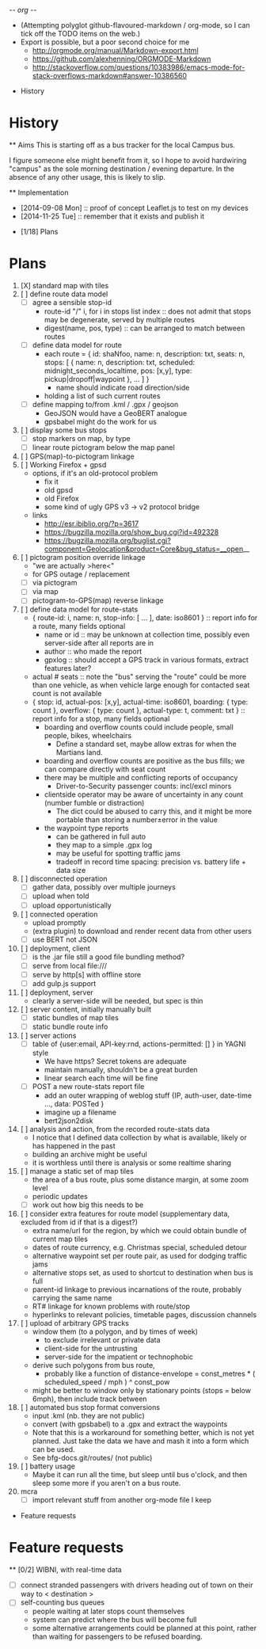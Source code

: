 -*- org -*-

- (Attempting polyglot github-flavoured-markdown / org-mode,
  so I can tick off the TODO items on the web.)
- Export is possible, but a poor second choice for me
  - http://orgmode.org/manual/Markdown-export.html
  - https://github.com/alexhenning/ORGMODE-Markdown
  - http://stackoverflow.com/questions/10383986/emacs-mode-for-stack-overflows-markdown#answer-10386560

* History
# History
** Aims
This is starting off as a bus tracker for the local Campus bus.

I figure someone else might benefit from it, so I hope to avoid
hardwiring "campus" as the sole morning destination / evening
departure.  In the absence of any other usage, this is likely to slip.

** Implementation
- [2014-09-08 Mon] :: proof of concept Leaflet.js to test on my devices
- [2014-11-25 Tue] :: remember that it exists and publish it

* [1/18] Plans
# Plans
1. [X] standard map with tiles
2. [ ] define route data model
   - [ ] agree a sensible stop-id
     - route-id "/" i, for i in stops list index :: does not admit that stops may be degenerate, served by multiple routes
     - digest(name, pos, type) :: can be arranged to match between routes
   - [ ] define data model for route
     - each route = { id: shaNfoo, name: n, description: txt, seats: n, stops: [ { name: n, description: txt, scheduled: midnight_seconds_localtime, pos: [x,y], type: pickup|dropoff|waypoint }, ... ] }
       - name should indicate road direction/side
     - holding a list of such current routes
   - [ ] define mapping to/from .kml / .gpx / geojson
     - GeoJSON would have a GeoBERT analogue
     - gpsbabel might do the work for us
3. [ ] display some bus stops
   - [ ] stop markers on map, by type
   - [ ] linear route pictogram below the map panel
4. [ ] GPS(map)-to-pictogram linkage
5. [ ] Working Firefox + gpsd
    - options, if it's an old-protocol problem
      - fix it
      - old gpsd
      - old Firefox
      - some kind of ugly GPS v3 -> v2 protocol bridge
    - links
      - http://esr.ibiblio.org/?p=3617
      - https://bugzilla.mozilla.org/show_bug.cgi?id=492328
      - https://bugzilla.mozilla.org/buglist.cgi?component=Geolocation&product=Core&bug_status=__open__
5. [ ] pictogram position override linkage
   - "we are actually >here<"
   - for GPS outage / replacement
   - [ ] via pictogram
   - [ ] via map
   - [ ] pictogram-to-GPS(map) reverse linkage
6. [ ] define data model for route-stats
   - { route-id: i, name: n, stop-info: [ ... ], date: iso8601 } :: report info for a route, many fields optional
     - name or id :: may be unknown at collection time, possibly even server-side after all reports are in
     - author :: who made the report
     - gpxlog :: should accept a GPS track in various formats, extract features later?
   - actual # seats :: note the "bus" serving the "route" could be more than one vehicle, as when vehicle large enough for contacted seat count is not available
   - { stop: id, actual-pos: [x,y], actual-time: iso8601, boarding: { type: count }, overflow: { type: count }, actual-type: t, comment: txt } :: report info for a stop, many fields optional
     - boarding and overflow counts could include people, small people, bikes, wheelchairs
       - Define a standard set, maybe allow extras for when the Martians land.
     - boarding and overflow counts are positive as the bus fills; we can compare directly with seat count
     - there may be multiple and conflicting reports of occupancy
       - Driver-to-Security passenger counts: incl/excl minors
     - clientside operator may be aware of uncertainty in any count (number fumble or distraction)
       - The dict could be abused to carry this, and it might be more portable than storing a number±error in the value
     - the waypoint type reports
       - can be gathered in full auto
       - they map to a simple .gpx log
       - may be useful for spotting traffic jams
       - tradeoff in record time spacing: precision vs. battery life + data size
7. [ ] disconnected operation
   - [ ] gather data, possibly over multiple journeys
   - [ ] upload when told
   - [ ] upload opportunistically
8. [ ] connected operation
   - upload promptly
   - (extra plugin) to download and render recent data from other users
   - [ ] use BERT not JSON
9. [ ] deployment, client
   - [ ] is the .jar file still a good file bundling method?
   - [ ] serve from local file:///
   - [ ] serve by http[s] with offline store
   - [ ] add gulp.js support
10. [ ] deployment, server
    - clearly a server-side will be needed, but spec is thin
11. [ ] server content, initially manually built
    - [ ] static bundles of map tiles
    - [ ] static bundle route info
12. [ ] server actions
    - [ ] table of {user:email, API-key:rnd, actions-permitted: [] } in YAGNI style
      - We have https?  Secret tokens are adequate
      - maintain manually, shouldn't be a great burden
      - linear search each time will be fine
    - [ ] POST a new route-stats report file
      - add an outer wrapping of weblog stuff {IP, auth-user, date-time ..., data: POSTed }
      - imagine up a filename
      - bert2json2disk
13. [ ] analysis and action, from the recorded route-stats data
    - I notice that I defined data collection by what is available, likely or has happened in the past
    - building an archive might be useful
    - it is worthless until there is analysis or some realtime sharing
14. [ ] manage a static set of map tiles
    - the area of a bus route, plus some distance margin, at some zoom level
    - periodic updates
    - [ ] work out how big this needs to be
15. [ ] consider extra features for route model (supplementary data, excluded from id if that is a digest?)
    - extra name/url for the region, by which we could obtain bundle of current map tiles
    - dates of route currency, e.g. Christmas special, scheduled detour
    - alternative waypoint set per route pair, as used for dodging traffic jams
    - alternative stops set, as used to shortcut to destination when bus is full
    - parent-id linkage to previous incarnations of the route, probably carrying the same name
    - RT# linkage for known problems with route/stop
    - hyperlinks to relevant policies, timetable pages, discussion channels
16. [ ] upload of arbitrary GPS tracks
    - window them (to a polygon, and by times of week)
      - to exclude irrelevant or private data
      - client-side for the untrusting
      - server-side for the impatient or technophobic
    - derive such polygons from bus route,
      - probably like a function of distance-envelope = const_metres * ( scheduled_speed / mph ) ^ const_pow
    - might be better to window only by stationary points (stops = below 6mph), then include track between
17. [ ] automated bus stop format conversions
    - input .kml (nb. they are not public)
    - convert (with gpsbabel) to a .gpx and extract the waypoints
    - Note that this is a workaround for something better, which is not
      yet planned.  Just take the data we have and mash it into a form
      which can be used.
    - See bfg-docs.git/routes/ (not public)
18. [ ] battery usage
    - Maybe it can run all the time, but sleep until bus o'clock, and
      then sleep some more if you aren't on a bus route.
19. mcra
    - [ ] import relevant stuff from another org-mode file I keep

* Feature requests
# Feature requests
** [0/2] WIBNI, with real-time data
- [ ] connect stranded passengers with drivers heading out of town on their way to < destination >
- [ ] self-counting bus queues
  - people waiting at later stops count themselves
  - system can predict where the bus will become full
  - some alternative arrangements could be planned at this point,
    rather than waiting for passengers to be refused boarding.
